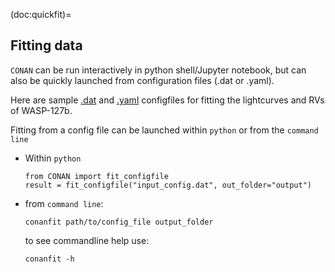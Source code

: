 (doc:quickfit)=

## Fitting data
`CONAN` can be run interactively in python shell/Jupyter notebook, but can also be quickly launched from configuration files (.dat or .yaml).

Here are sample [.dat](https://github.com/titans-ge/CONAN/blob/main/sample_config.dat) and [.yaml](https://github.com/titans-ge/CONAN/blob/main/sample_config.yaml) configfiles for fitting the lightcurves and RVs of WASP-127b.

Fitting from a config file can be launched within `python` or from the `command line`

- Within `python`
    ```
    from CONAN import fit_configfile
    result = fit_configfile("input_config.dat", out_folder="output")
    ```
- from `command line`: 
    ```
    conanfit path/to/config_file output_folder 
    ```

    to see commandline help use:
    ``` 
    conanfit -h  
    ```